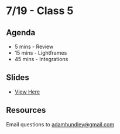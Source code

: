 # 7/19 - Class 5

## Agenda

* 5 mins - Review
* 15 mins - Lightframes
* 45 mins - Integrations

## Slides
* [View Here]()

## Resources


Email questions to adamhundley@gmail.com
